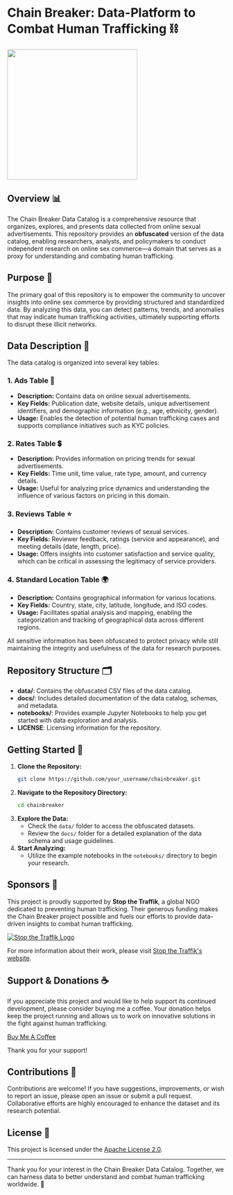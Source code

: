 # Chain Breaker: Data-Platform to Combat Human Trafficking ⛓️

<img src="https://www.lcms.org/image/08-social-issues/Web-Banner-Human-Trafficking-1280x560.jpg" width="300px">

## Overview 📊

The Chain Breaker Data Catalog is a comprehensive resource that organizes, explores, and presents data collected from online sexual advertisements. This repository provides an **obfuscated** version of the data catalog, enabling researchers, analysts, and policymakers to conduct independent research on online sex commerce—a domain that serves as a proxy for understanding and combating human trafficking.

## Purpose 🎯

The primary goal of this repository is to empower the community to uncover insights into online sex commerce by providing structured and standardized data. By analyzing this data, you can detect patterns, trends, and anomalies that may indicate human trafficking activities, ultimately supporting efforts to disrupt these illicit networks.

## Data Description 📑

The data catalog is organized into several key tables:

### 1. Ads Table 📢
- **Description:** Contains data on online sexual advertisements.
- **Key Fields:** Publication date, website details, unique advertisement identifiers, and demographic information (e.g., age, ethnicity, gender).
- **Usage:** Enables the detection of potential human trafficking cases and supports compliance initiatives such as KYC policies.

### 2. Rates Table 💲
- **Description:** Provides information on pricing trends for sexual advertisements.
- **Key Fields:** Time unit, time value, rate type, amount, and currency details.
- **Usage:** Useful for analyzing price dynamics and understanding the influence of various factors on pricing in this domain.

### 3. Reviews Table ⭐
- **Description:** Contains customer reviews of sexual services.
- **Key Fields:** Reviewer feedback, ratings (service and appearance), and meeting details (date, length, price).
- **Usage:** Offers insights into customer satisfaction and service quality, which can be critical in assessing the legitimacy of service providers.

### 4. Standard Location Table 🌍
- **Description:** Contains geographical information for various locations.
- **Key Fields:** Country, state, city, latitude, longitude, and ISO codes.
- **Usage:** Facilitates spatial analysis and mapping, enabling the categorization and tracking of geographical data across different regions.

All sensitive information has been obfuscated to protect privacy while still maintaining the integrity and usefulness of the data for research purposes.

## Repository Structure 🗂️

- **data/**: Contains the obfuscated CSV files of the data catalog.
- **docs/**: Includes detailed documentation of the data catalog, schemas, and metadata.
- **notebooks/**: Provides example Jupyter Notebooks to help you get started with data exploration and analysis.
- **LICENSE**: Licensing information for the repository.

## Getting Started 🚀

1. **Clone the Repository:**
   ```bash
   git clone https://github.com/your_username/chainbreaker.git
   ```
2. **Navigate to the Repository Directory:**
   ```bash
   cd chainbreaker
   ```
3. **Explore the Data:**
   - Check the `data/` folder to access the obfuscated datasets.
   - Review the `docs/` folder for a detailed explanation of the data schema and usage guidelines.
4. **Start Analyzing:**
   - Utilize the example notebooks in the `notebooks/` directory to begin your research.

## Sponsors 🤝

This project is proudly supported by **Stop the Traffik**, a global NGO dedicated to preventing human trafficking. Their generous funding makes the Chain Breaker project possible and fuels our efforts to provide data-driven insights to combat human trafficking.  

[![Stop the Traffik Logo](https://stopthetraffik.org/wp-content/uploads/2024/04/social-open-graph-default.png)](https://stopthetraffik.org/)

For more information about their work, please visit [Stop the Traffik's website](https://stopthetraffik.org/).

## Support & Donations ☕️

If you appreciate this project and would like to help support its continued development, please consider buying me a coffee. Your donation helps keep the project running and allows us to work on innovative solutions in the fight against human trafficking.  

[Buy Me A Coffee](https://www.buymeacoffee.com/your_username)

Thank you for your support!

## Contributions 🤝

Contributions are welcome! If you have suggestions, improvements, or wish to report an issue, please open an issue or submit a pull request. Collaborative efforts are highly encouraged to enhance the dataset and its research potential.

## License 📄

This project is licensed under the [Apache License 2.0](LICENSE).

---

Thank you for your interest in the Chain Breaker Data Catalog. Together, we can harness data to better understand and combat human trafficking worldwide. 💪
